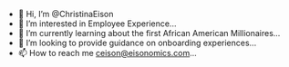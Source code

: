 - 👋 Hi, I’m @ChristinaEison
- 👀 I’m interested in Employee Experience...
- 🌱 I’m currently learning about the first African American Millionaires...
- 💞️ I’m looking to provide guidance on onboarding experiences...
- 📫 How to reach me ceison@eisonomics.com...

<!---
ChristinaEison/ChristinaEison is a ✨ special ✨ repository because its `README.md` (this file) appears on your GitHub profile.
You can click the Preview link to take a look at your changes.
--->
